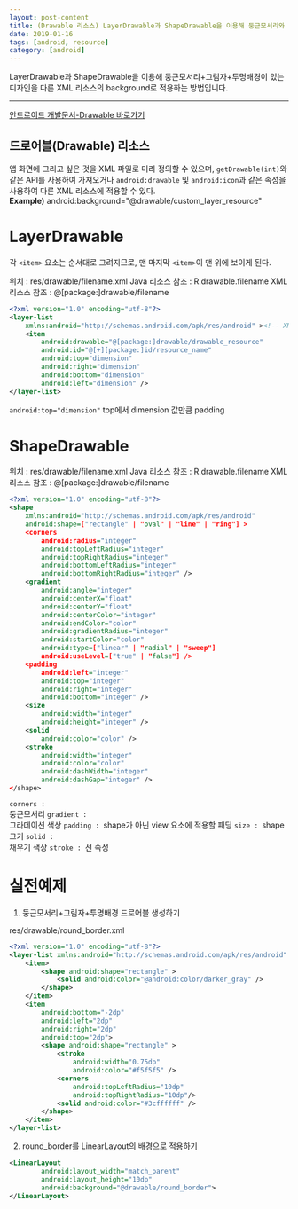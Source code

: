 ```yaml
---
layout: post-content
title: (Drawable 리소스) LayerDrawable과 ShapeDrawable을 이용해 둥근모서리와 그림자 있는 배경 만들기.
date: 2019-01-16
tags: [android, resource]
category: [android]
---
```


LayerDrawable과 ShapeDrawable을 이용해 둥근모서리+그림자+투명배경이 있는 디자인을 다른 XML 리소스의 background로 적용하는 방법입니다.

---

[안드로이드 개발문서-Drawable 바로가기](https://developer.android.com/guide/topics/resources/drawable-resource?hl=ko)

## 드로어블(Drawable) 리소스
앱 화면에 그리고 싶은 것을 XML 파일로 미리 정의할 수 있으며, <code class="codetainer">getDrawable(int)</code>와 같은 API를 사용하여 가져오거나 
<code class="codetainer">android:drawable</code> 및 <code class="codetainer">android:icon</code>과 같은 속성을 사용하여 다른 XML 리소스에 적용할 수 있다.     
<span class="clr-grey">**Example)** android:background="@drawable/custom_layer_resource"</span>

# LayerDrawable
각 `<item>` 요소는 순서대로 그려지므로, 맨 마지막 `<item>`이 맨 위에 보이게 된다.    

<span class="li-nonicon">위치 : res/drawable/filename.xml</span>
<span class="li-nonicon">Java 리소스 참조 : R.drawable.filename</span>
<span class="li-nonicon">XML 리소스 참조 : @[package:]drawable/filename</span>

```xml
<?xml version="1.0" encoding="utf-8"?>
<layer-list
    xmlns:android="http://schemas.android.com/apk/res/android" ><!-- XML 네임스페이스 정의 필수 -->
    <item
        android:drawable="@[package:]drawable/drawable_resource"
        android:id="@[+][package:]id/resource_name"
        android:top="dimension"
        android:right="dimension"
        android:bottom="dimension"
        android:left="dimension" /> 
</layer-list>
```
<span class="li-icon"><code class="codetainer">android:top="dimension"</code> top에서 dimension 값만큼 padding</span>

# ShapeDrawable

<span class="li-nonicon">위치 : res/drawable/filename.xml</span>
<span class="li-nonicon">Java 리소스 참조 : R.drawable.filename</span>
<span class="li-nonicon">XML 리소스 참조 : @[package:]drawable/filename</span>

```xml
<?xml version="1.0" encoding="utf-8"?>
<shape
    xmlns:android="http://schemas.android.com/apk/res/android"
    android:shape=["rectangle" | "oval" | "line" | "ring"] >
    <corners
        android:radius="integer"
        android:topLeftRadius="integer"
        android:topRightRadius="integer"
        android:bottomLeftRadius="integer"
        android:bottomRightRadius="integer" />
    <gradient
        android:angle="integer"
        android:centerX="float"
        android:centerY="float"
        android:centerColor="integer"
        android:endColor="color"
        android:gradientRadius="integer"
        android:startColor="color"
        android:type=["linear" | "radial" | "sweep"]
        android:useLevel=["true" | "false"] />
    <padding
        android:left="integer"
        android:top="integer"
        android:right="integer"
        android:bottom="integer" />
    <size
        android:width="integer"
        android:height="integer" />
    <solid
        android:color="color" />
    <stroke
        android:width="integer"
        android:color="color"
        android:dashWidth="integer"
        android:dashGap="integer" />
</shape>
```
<span class="li-icon"><code class="codetainer">corners : </code>둥근모서리</span>
<span class="li-icon"><code class="codetainer">gradient : </code>그라데이션 색상</span>
<span class="li-icon"><code class="codetainer">padding : </code>shape가 아닌 view 요소에 적용할 패딩</span>
<span class="li-icon"><code class="codetainer">size : </code>shape 크기</span>
<span class="li-icon"><code class="codetainer">solid : </code>채우기 색상</span>
<span class="li-icon"><code class="codetainer">stroke : </code>선 속성</span>

# 실전예제

1) 둥근모서리+그림자+투명배경 드로어블 생성하기     

res/drawable/round_border.xml
```xml
<?xml version="1.0" encoding="utf-8"?>
<layer-list xmlns:android="http://schemas.android.com/apk/res/android" >
    <item>
        <shape android:shape="rectangle" >            
            <solid android:color="@android:color/darker_gray" />
        </shape>
    </item>
    <item
        android:bottom="-2dp"
        android:left="2dp"
        android:right="2dp"
        android:top="2dp">
        <shape android:shape="rectangle" >
            <stroke
                android:width="0.75dp"
                android:color="#f5f5f5" />
            <corners
                android:topLeftRadius="10dp"
                android:topRightRadius="10dp"/>
            <solid android:color="#3cffffff" />
        </shape>
    </item>
</layer-list>
```
2) round_border를 LinearLayout의 배경으로 적용하기
```xml
<LinearLayout
        android:layout_width="match_parent"
        android:layout_height="10dp"
        android:background="@drawable/round_border">
</LinearLayout>
```